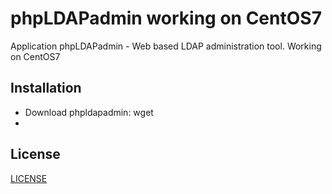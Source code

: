 phpLDAPadmin working on CentOS7
===============================

Application phpLDAPadmin - Web based LDAP administration tool.
Working on CentOS7


## Installation

- Download phpldapadmin: wget 
- 


## License

[LICENSE](LICENSE)
